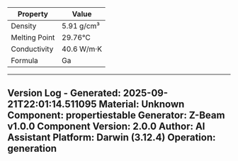 | Property | Value |
|----------|-------|
| Density | 5.91 g/cm³ |
| Melting Point | 29.76°C |
| Conductivity | 40.6 W/m·K |
| Formula | Ga |


---
Version Log - Generated: 2025-09-21T22:01:14.511095
Material: Unknown
Component: propertiestable
Generator: Z-Beam v1.0.0
Component Version: 2.0.0
Author: AI Assistant
Platform: Darwin (3.12.4)
Operation: generation
---